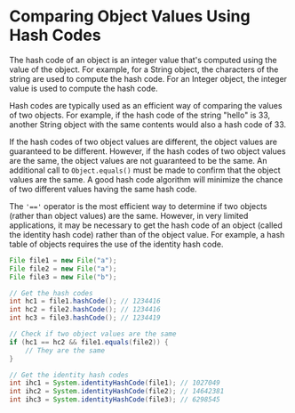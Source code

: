 # Comparing Object Values Using Hash Codes

The hash code of an object is an integer value that's computed using the value of the object. 
For example, for a String object, the characters of the string are used to compute the hash code. 
For an Integer object, the integer value is used to compute the hash code.

Hash codes are typically used as an efficient way of comparing the values of two objects. 
For example, if the hash code of the string "hello" is 33, another String object with the same contents would also 
a hash code of 33.

If the hash codes of two object values are different, the object values are guaranteed to be different. 
However, if the hash codes of two object values are the same, the object values are not guaranteed to be the same. 
An additional call to <code>Object.equals()</code> must be made to confirm that the object values are the same. 
A good hash code algorithm will minimize the chance of two different values having the same hash code.

The <code>'=='</code> operator is the most efficient way to determine if two objects (rather than object values) are 
the same. However, in very limited applications, it may be necessary to get the hash code of an object 
(called the identity hash code) rather than of the object value. 
For example, a hash table of objects requires the use of the identity hash code.

```java
File file1 = new File("a");
File file2 = new File("a");
File file3 = new File("b");

// Get the hash codes
int hc1 = file1.hashCode(); // 1234416
int hc2 = file2.hashCode(); // 1234416
int hc3 = file3.hashCode(); // 1234419

// Check if two object values are the same
if (hc1 == hc2 && file1.equals(file2)) {
    // They are the same
}

// Get the identity hash codes
int ihc1 = System.identityHashCode(file1); // 1027049
int ihc2 = System.identityHashCode(file2); // 14642381
int ihc3 = System.identityHashCode(file3); // 6298545
```

